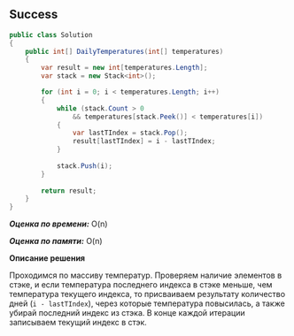 ## Success

```csharp
public class Solution
{
    public int[] DailyTemperatures(int[] temperatures)
    {
        var result = new int[temperatures.Length];
        var stack = new Stack<int>();

        for (int i = 0; i < temperatures.Length; i++)
        {
            while (stack.Count > 0
                && temperatures[stack.Peek()] < temperatures[i])
            {
                var lastTIndex = stack.Pop();
                result[lastTIndex] = i - lastTIndex;
            }
            
            stack.Push(i);
        }
            
        return result;    
    }
}
```

***Оценка по времени:*** O(n)

***Оценка по памяти:*** O(n)

**Описание решения**

Проходимся по массиву температур. Проверяем наличие элементов в стэке, и если температура последнего индекса в стэке меньше, чем температура текущего индекса, то присваиваем результату количество дней (`i - lastTIndex`), через которые температура повысилась, а также убирай последний индекс из стэка. В конце каждой итерации записываем текущий индекс в стэк.